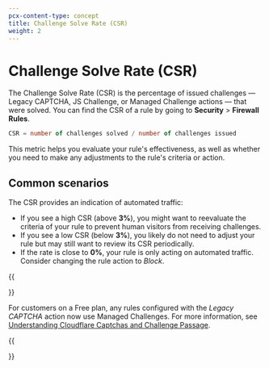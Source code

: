```yaml
---
pcx-content-type: concept
title: Challenge Solve Rate (CSR)
weight: 2
---
```


# Challenge Solve Rate (CSR)

The Challenge Solve Rate (CSR) is the percentage of issued challenges — Legacy CAPTCHA, JS Challenge, or Managed Challenge actions — that were solved. You can find the CSR of a rule by going to **Security** > **Firewall Rules**.

```sql
CSR = number of challenges solved / number of challenges issued
```

This metric helps you evaluate your rule's effectiveness, as well as whether you need to make any adjustments to the rule's criteria or action.

## Common scenarios

The CSR provides an indication of automated traffic:

- If you see a high CSR (above **3%**), you might want to reevaluate the criteria of your rule to prevent human visitors from receiving challenges.
- If you see a low CSR (below **3%**), you likely do not need to adjust your rule but may still want to review its CSR periodically.
- If the rate is close to **0%**, your rule is only acting on automated traffic. Consider changing the rule action to _Block_.

{{<Aside type="warning" header="Important">}}

For customers on a Free plan, any rules configured with the _Legacy CAPTCHA_ action now use Managed Challenges. For more information, see [Understanding Cloudflare Captchas and Challenge Passage](https://support.cloudflare.com/hc/articles/200170136#managed-challenge).

{{</Aside>}}
